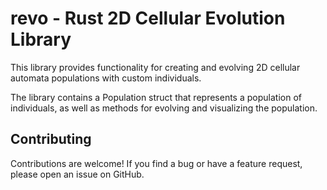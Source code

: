 # revo - Rust 2D Cellular Evolution Library

This library provides functionality for creating and evolving 2D cellular automata populations with custom individuals.

The library contains a Population struct that represents a population of individuals, as well as methods for evolving and visualizing the population.

## Contributing
Contributions are welcome! If you find a bug or have a feature request, please open an issue on GitHub.
